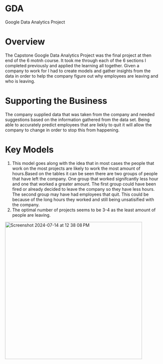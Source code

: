 # GDA
Google Data Analytics Project

# Overview
The Capstone Google Data Analytics Project was the final project at then end of the 6 motnh course. It took me through each of the
6 sections I completed previously and applied the learning all together. Given a company to work for I had to create models and gather insights from the data in order to help the company figure out why employees are leaving and who is leaving.

# Supporting the Business
The company supplied data that was taken from the company and needed suggestions based on the information gathered from the data set. Being able to accurately predict employees that are liekly to quit it will allow the company to change in order to stop this from happening. 

# Key Models
1. This model goes along with the idea that in most cases the people that work on the most projects are likely to work the most amount of hours.Based on the tables it can be seen there are two groups of people that have left the company. One group that worked signifcantly less hour and one that worked a greater amount. The first group could have been fired or already decided to leave the company so they have less hours. The second group may have had employees that quit. This could be because of the long hours they worked and still being unsatisified with the company.
2. The optimal number of projects seems to be 3-4 as the least amount of people are leaving. 
<img width="450" alt="Screenshot 2024-07-14 at 12 38 08 PM" src="https://github.com/user-attachments/assets/75682fe0-1a75-4d7c-a075-6bfa9e89e010">
